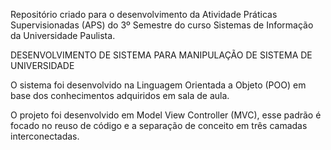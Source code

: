 Repositório criado para o desenvolvimento da Atividade Práticas Supervisionadas (APS) do 3º Semestre do curso Sistemas de Informação da Universidade Paulista.

DESENVOLVIMENTO DE SISTEMA PARA MANIPULAÇÃO DE SISTEMA DE 
UNIVERSIDADE

O sistema foi desenvolvido na Linguagem Orientada a Objeto (POO) em base dos conhecimentos adquiridos em sala de aula.

O projeto foi desenvolvido em Model View Controller (MVC), esse padrão é focado no reuso de código e a separação de conceito em três camadas interconectadas.